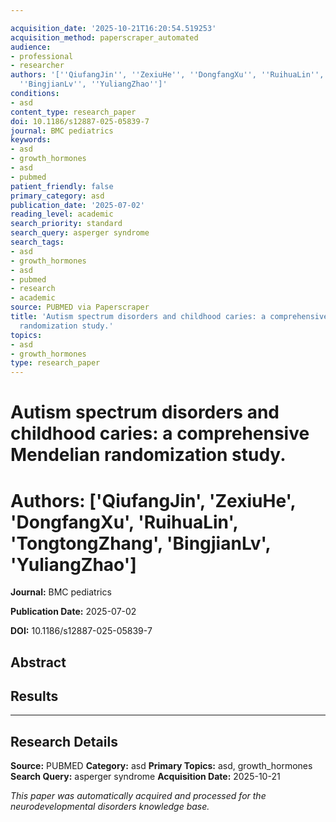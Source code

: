```yaml
---

acquisition_date: '2025-10-21T16:20:54.519253'
acquisition_method: paperscraper_automated
audience:
- professional
- researcher
authors: '[''QiufangJin'', ''ZexiuHe'', ''DongfangXu'', ''RuihuaLin'', ''TongtongZhang'',
  ''BingjianLv'', ''YuliangZhao'']'
conditions:
- asd
content_type: research_paper
doi: 10.1186/s12887-025-05839-7
journal: BMC pediatrics
keywords:
- asd
- growth_hormones
- asd
- pubmed
patient_friendly: false
primary_category: asd
publication_date: '2025-07-02'
reading_level: academic
search_priority: standard
search_query: asperger syndrome
search_tags:
- asd
- growth_hormones
- asd
- pubmed
- research
- academic
source: PUBMED via Paperscraper
title: 'Autism spectrum disorders and childhood caries: a comprehensive Mendelian
  randomization study.'
topics:
- asd
- growth_hormones
type: research_paper
---
```




# Autism spectrum disorders and childhood caries: a comprehensive Mendelian randomization study.

# **Authors:** ['QiufangJin', 'ZexiuHe', 'DongfangXu', 'RuihuaLin', 'TongtongZhang', 'BingjianLv', 'YuliangZhao']

**Journal:** BMC pediatrics

**Publication Date:** 2025-07-02

**DOI:** 10.1186/s12887-025-05839-7

## Abstract

## Results

---

## Research Details

**Source:** PUBMED
**Category:** asd
**Primary Topics:** asd, growth_hormones
**Search Query:** asperger syndrome
**Acquisition Date:** 2025-10-21

*This paper was automatically acquired and processed for the neurodevelopmental disorders knowledge base.*
